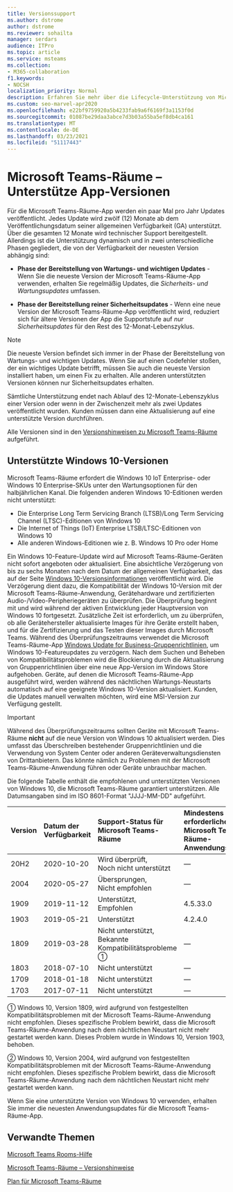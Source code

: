 ```yaml
---
title: Versionssupport
ms.author: dstrome
author: dstrome
ms.reviewer: sohailta
manager: serdars
audience: ITPro
ms.topic: article
ms.service: msteams
ms.collection:
- M365-collaboration
f1.keywords:
- NOCSH
localization_priority: Normal
description: Erfahren Sie mehr über die Lifecycle-Unterstützung von Microsoft Teams-Räume, einschließlich der Struktur und der Phasen der dynamischen Unterstützung.
ms.custom: seo-marvel-apr2020
ms.openlocfilehash: e22bf9759920a5b4233fab9a6f6169f3a1153f0d
ms.sourcegitcommit: 01087be29daa3abce7d3b03a55ba5ef8db4ca161
ms.translationtype: MT
ms.contentlocale: de-DE
ms.lasthandoff: 03/23/2021
ms.locfileid: "51117443"
---
```

# <a name="microsoft-teams-rooms-app-version-support"></a>Microsoft Teams-Räume – Unterstütze App-Versionen
 
Für die Microsoft Teams-Räume-App werden ein paar Mal pro Jahr Updates veröffentlicht. Jedes Update wird zwölf (12) Monate ab dem Veröffentlichungsdatum seiner allgemeinen Verfügbarkeit (GA) unterstützt. Über die gesamten 12 Monate wird technischer Support bereitgestellt. Allerdings ist die Unterstützung dynamisch und in zwei unterschiedliche Phasen gegliedert, die von der Verfügbarkeit der neuesten Version abhängig sind:

- **Phase der Bereitstellung von Wartungs- und wichtigen Updates** \- Wenn Sie die neueste Version der Microsoft Teams-Räume-App verwenden, erhalten Sie regelmäßig Updates, die *Sicherheits- und Wartungsupdates* umfassen.

- **Phase der Bereitstellung reiner Sicherheitsupdates** \- Wenn eine neue Version der Microsoft Teams-Räume-App veröffentlicht wird, reduziert sich für ältere Versionen der App die Supportstufe auf *nur Sicherheitsupdates* für den Rest des 12-Monat-Lebenszyklus.

> [!NOTE]
> Die neueste Version befindet sich immer in der Phase der Bereitstellung von Wartungs- und wichtigen Updates. Wenn Sie auf einen Codefehler stoßen, der ein wichtiges Update betrifft, müssen Sie auch die neueste Version installiert haben, um einen Fix zu erhalten. Alle anderen unterstützten Versionen können nur Sicherheitsupdates erhalten.

Sämtliche Unterstützung endet nach Ablauf des 12-Monate-Lebenszyklus einer Version oder wenn in der Zwischenzeit mehr als zwei Updates veröffentlicht wurden. Kunden müssen dann eine Aktualisierung auf eine unterstützte Version durchführen.

Alle Versionen sind in den [Versionshinweisen zu Microsoft Teams-Räume](rooms-release-note.md) aufgeführt.

## <a name="windows-10-release-support"></a>Unterstützte Windows 10-Versionen

Microsoft Teams-Räume erfordert die Windows 10 IoT Enterprise- oder Windows 10 Enterprise-SKUs unter den Wartungsoptionen für den halbjährlichen Kanal. Die folgenden anderen Windows 10-Editionen werden nicht unterstützt:

- Die Enterprise Long Term Servicing Branch (LTSB)/Long Term Servicing Channel (LTSC)-Editionen von Windows 10
- Die Internet of Things (IoT) Enterprise LTSB/LTSC-Editionen von Windows 10
- Alle anderen Windows-Editionen wie z. B. Windows 10 Pro oder Home

Ein Windows 10-Feature-Update wird auf Microsoft Teams-Räume-Geräten nicht sofort angeboten oder aktualisiert. Eine absichtliche Verzögerung von bis zu sechs Monaten nach dem Datum der allgemeinen Verfügbarkeit, das auf der Seite [Windows 10-Versionsinformationen](/windows/release-information/) veröffentlicht wird. Die Verzögerung dient dazu, die Kompatibilität der Windows 10-Version mit der Microsoft Teams-Räume-Anwendung, Gerätehardware und zertifizierten Audio-/Video-Peripheriegeräten zu überprüfen. Die Überprüfung beginnt mit und wird während der aktiven Entwicklung jeder Hauptversion von Windows 10 fortgesetzt. Zusätzliche Zeit ist erforderlich, um zu überprüfen, ob alle Gerätehersteller aktualisierte Images für ihre Geräte erstellt haben, und für die Zertifizierung und das Testen dieser Images durch Microsoft Teams. Während des Überprüfungszeitraums verwendet die Microsoft Teams-Räume-App  [Windows Update for Business-Gruppenrichtlinien](/windows/deployment/update/waas-manage-updates-wufb), um Windows 10-Featureupdates zu verzögern. Nach dem Suchen und Beheben von Kompatibilitätsproblemen wird die Blockierung durch die Aktualisierung von Gruppenrichtlinien über eine neue App-Version im Windows Store aufgehoben. Geräte, auf denen die Microsoft Teams-Räume-App ausgeführt wird, werden während des nächtlichen Wartungs-Neustarts automatisch auf eine geeignete Windows 10-Version aktualisiert. Kunden, die Updates manuell verwalten möchten, wird eine MSI-Version zur Verfügung gestellt.  

> [!IMPORTANT]
> Während des Überprüfungszeitraums sollten Geräte mit Microsoft Teams-Räume **nicht** auf die neue Version von Windows 10 aktualisiert werden. Dies umfasst das Überschreiben bestehender Gruppenrichtlinien und die Verwendung von System Center oder anderen Geräteverwaltungsdiensten von Drittanbietern. Das könnte nämlich zu Problemen mit der Microsoft Teams-Räume-Anwendung führen oder Geräte unbrauchbar machen.  

Die folgende Tabelle enthält die empfohlenen und unterstützten Versionen von Windows 10, die Microsoft Teams-Räume garantiert unterstützen. Alle Datumsangaben sind im ISO 8601-Format "JJJJ-MM-DD" aufgeführt.

|Version  |Datum der Verfügbarkeit   |Support-Status für Microsoft Teams-Räume   |Mindestens erforderliche Microsoft Teams-Räume-Anwendungsversion | Empfohlener BS-Build  |
|:---  |:---       |:---                                  |:---     |:---     |
| 20H2 |2020-10-20 |Wird überprüft, <br/>Noch nicht unterstützt|&#x2014; |19042.572 |
| 2004 |2020-05-27 |Übersprungen, <br/> Nicht empfohlen|&#x2014; |19041.264 |
| 1909 |2019-11-12 |Unterstützt, <br/>Empfohlen |4.5.33.0 |18363.418  |
| 1903 |2019-05-21 |Unterstützt  |4.2.4.0 |18362.356 |
| 1809 |2019-03-28 |Nicht unterstützt, <br/>Bekannte Kompatibilitätsprobleme &#x2780;|&#x2014; |&#x2014; |
| 1803 |2018-07-10 |Nicht unterstützt                             |&#x2014;  |&#x2014; |
| 1709 |2018-01-18 |Nicht unterstützt                         |&#x2014; |&#x2014; |
| 1703 |2017-07-11 |Nicht unterstützt                         |&#x2014; |&#x2014; |

&#x2780; Windows 10, Version 1809, wird aufgrund von festgestellten Kompatibilitätsproblemen mit der Microsoft Teams-Räume-Anwendung nicht empfohlen. Dieses spezifische Problem bewirkt, dass die Microsoft Teams-Räume-Anwendung nach dem nächtlichen Neustart nicht mehr gestartet werden kann. Dieses Problem wurde in Windows 10, Version 1903, behoben.  

&#x2781; Windows 10, Version 2004, wird aufgrund von festgestellten Kompatibilitätsproblemen mit der Microsoft Teams-Räume-Anwendung nicht empfohlen. Dieses spezifische Problem bewirkt, dass die Microsoft Teams-Räume-Anwendung nach dem nächtlichen Neustart nicht mehr gestartet werden kann. 

Wenn Sie eine unterstützte Version von Windows 10 verwenden, erhalten Sie immer die neuesten Anwendungsupdates für die Microsoft Teams-Räume-App.  

## <a name="related-topics"></a>Verwandte Themen

[Microsoft Teams Rooms-Hilfe](https://support.office.com/article/Skype-Room-Systems-version-2-help-e667f40e-5aab-40c1-bd68-611fe0002ba2)

[Microsoft Teams-Räume – Versionshinweise](rooms-release-note.md)

[Plan für Microsoft Teams-Räume](rooms-plan.md)